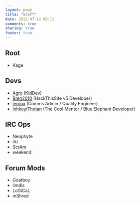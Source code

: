 ```yaml
---
layout: page
title: "Staff"
date: 2012-07-12 00:11
comments: true
sharing: true
footer: true
---
```


Root
----
- Kage

Devs
----
- [Agro](https://github.com/AgroTemp) (KidDev)
- [Bren2010](https://github.com/Bren2010) (HackThisSite v5 Developer)
- [leroux](https://github.com/leroux) (Comms Admin / Quality Engineer)
- [lohkey/Thetan](https://github.com/JosephMoniz) (The Cool Mentor / Blue Elephant Developer)

IRC Ops
-------
- Neophyte
- rki
- ScrAm
- weekend

Forum Mods
----------
- Goatboy
- limdis
- LoGiCaL
- mShred
